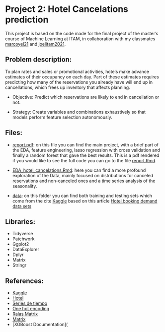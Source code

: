
# Project 2: Hotel Cancelations prediction 

This project is based on the code made for the final project of the master’s course of Machine Learning at ITAM, in collaboration with my classmates [marcoyel21]( https://github.com/marcoyel21)  and [joelitam2021]( https://github.com/joelitam2021). 

## Problem description:
To plan rates and sales or promotional activities, hotels make advance estimates of their occupancy on each day. Part of these estimates requires predicting how many of the reservations you already have will end up in cancellations, which frees up inventory that affects planning.

* Objective: Predict which reservations are likely to end in cancellation or not.

* Strategy: Create variables and combinations exhaustively so that models perform feature selection autonomously.

## Files:

* [report.pdf](https://github.com/Monfiz/Alex_Portfolio/blob/main/Project_1/Hotel_cancelations_report_spanish.pdf): on this file you can find the main project, with a brief part of the EDA, feature engineering, lasso regression with cross validation and finally a random forest that gave the best results. This is a pdf rendered if you would like to see the full code you can go to the file [report.Rmd](https://github.com/Monfiz/Alex_Portfolio/blob/main/Project_1/report.Rmd).

* [EDA_hotel_cancelations.Rmd](https://github.com/Monfiz/Alex_Portfolio/blob/main/Project_1/EDA_hotel_cancelations.Rmd): here you can find a more profound exploration of the Data, mainly focused on distributions for canceled reservations and non-canceled ones and a time series analysis of the seasonality. 

* [data]( https://github.com/Monfiz/Alex_Portfolio/tree/main/Project_1/data): on this folder you can find both training and testing sets which come from the cite [Kaggle](https://www.kaggle.com/c/cancelaciones-en-hoteles/data) based on this article [Hotel booking demand data sets](https://www.sciencedirect.com/science/article/pii/S2352340918315191)

## Libraries:

* Tidyverse
* Patchwork
* Ggplot2
* DataExplorer
* Dplyr
* Matrix
* Stringr

## References:

* [Kaggle](https://www.kaggle.com/c/cancelaciones-en-hoteles/data)
* [Hotel](https://www.sciencedirect.com/science/article/pii/S2352340918315191)
* [Series de tiempo](https://es.wikipedia.org/wiki/Serie_temporal)
* [One hot encoding](https://www.educative.io/blog/one-hot-encoding)
* [Ralas Matrix]( http://amunategui.github.io/sparse-matrix-glmnet/)
* [Matrix](https://cran.rproject.org/web/packages/Matrix/index.html)
* [XGBoost Documentation](
